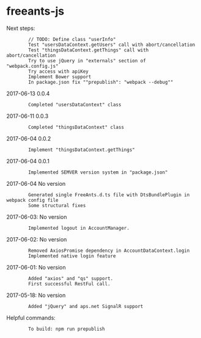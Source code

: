 # freeants-js

Next steps:
            
            // TODO: Define class "userInfo"
            Test "usersDataContext.getUsers" call with abort/cancellation
            Test "thingsDataContext.getThings" call with abort/cancellation
            Try to use jQuery in "externals" section of "webpack.config.js"
            Try access with apiKey            
            Implement Bower support
            In package.json fix ""prepublish": "webpack --debug""

2017-06-13  0.0.4

            Completed "usersDataContext" class

2017-06-11  0.0.3

            Completed "thingsDataContext" class

2017-06-04  0.0.2
            
            Implement "thingsDataContext.getThings"

2017-06-04  0.0.1

            Implemented SEMVER version system in "package.json"

2017-06-04  No version

            Generated single FreeAnts.d.ts file with DtsBundlePlugin in webpack config file
            Some structural fixes

2017-06-03: No version

            Implemented logout in AccountManager.

2017-06-02: No version

            Removed AxiosPromise dependency in AccountDataContext.login
            Implemented native login feature

2017-06-01: No version

            Added "axios" and "qs" support.
            First successful RestFul call.

2017-05-18: No version

            Added "jQuery" and aps.net SignalR support

Helpful commands:

            To build: npm run prepublish